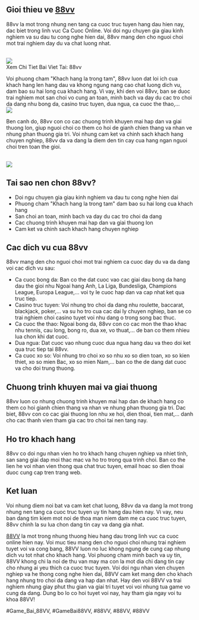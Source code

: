 <main>
<section>
<h2>Gioi thieu ve <a href="https://88vv.llc/">88vv</a></h2>
<p>88vv la mot trong nhung nen tang ca cuoc truc tuyen hang dau hien nay, dac biet trong linh vuc Ca Cuoc Online. Voi doi ngu chuyen gia giau kinh nghiem va su dau tu cong nghe hien dai, 88vv mang den cho nguoi choi mot trai nghiem day du va chat luong nhat.</p><br><img src="https://88vv.llc/wp-content/uploads/2025/02/dang-nhap-nhanh-vao-he-thong-de-giai-tri.jpg"></br>
Xem Chi Tiet Bai Viet Tai: 88vv
<p>Voi phuong cham "Khach hang la trong tam", 88vv luon dat loi ich cua khach hang len hang dau va khong ngung nang cao chat luong dich vu, dam bao su hai long cua khach hang. Vi vay, khi den voi 88vv, ban se duoc trai nghiem mot san choi vo cung an toan, minh bach va day du cac tro choi da dang nhu bong da, casino truc tuyen, dua ngua, ca cuoc the thao,...<br><img src="https://88vv.llc/wp-content/uploads/2025/02/cham-soc-ho-tro-nguoi-choi-voi-su-chu-dao-nhat.jpg"></br>
<p>Ben canh do, 88vv con co cac chuong trinh khuyen mai hap dan va giai thuong lon, giup nguoi choi co them co hoi de gianh chien thang va nhan ve nhung phan thuong gia tri. Voi nhung cam ket va chinh sach khach hang chuyen nghiep, 88vv da va dang la diem den tin cay cua hang ngan nguoi choi tren toan the gioi.</p><br><img src="https://88vv.llc/wp-content/uploads/2025/02/vui-choi-cung-slot-game-cuc-dinh-tai-88vv.jpg"></br>
</section>
<section>
<h2>Tai sao nen chon 88vv?</h2>
<ul>
<li>Doi ngu chuyen gia giau kinh nghiem va dau tu cong nghe hien dai</li>
<li>Phuong cham "Khach hang la trong tam" dam bao su hai long cua khach hang</li>
<li>San choi an toan, minh bach va day du cac tro choi da dang</li>
<li>Cac chuong trinh khuyen mai hap dan va giai thuong lon</li>
<li>Cam ket va chinh sach khach hang chuyen nghiep</li>
</ul>
</section>
<section>
<h2>Cac dich vu cua 88vv</h2>
<p>88vv mang den cho nguoi choi mot trai nghiem ca cuoc day du va da dang voi cac dich vu sau:
<ul>
<li>Ca cuoc bong da: Ban co the dat cuoc vao cac giai dau bong da hang dau the gioi nhu Ngoai hang Anh, La Liga, Bundesliga, Champions League, Europa League,... voi ty le cuoc hap dan va cap nhat ket qua truc tiep.</li>
<li>Casino truc tuyen: Voi nhung tro choi da dang nhu roulette, baccarat, blackjack, poker,... va su ho tro cua cac dai ly chuyen nghiep, ban se co trai nghiem choi casino tuyet voi nhu dang o trong song bac thuc.</li>
<li>Ca cuoc the thao: Ngoai bong da, 88vv con co cac mon the thao khac nhu tennis, cau long, bong ro, dua xe, vo thuat,... de ban co them nhieu lua chon khi dat cuoc.</li>
<li>Dua ngua: Dat cuoc vao nhung cuoc dua ngua hang dau va theo doi ket qua truc tiep tai 88vv.</li>
<li>Ca cuoc xo so: Voi nhung tro choi xo so nhu xo so dien toan, xo so kien thiet, xo so mien Bac, xo so mien Nam,... ban co the de dang dat cuoc va cho doi trung thuong.</li>
</ul>
</section>
<section>
<h2>Chuong trinh khuyen mai va giai thuong</h2>
<p>88vv luon co nhung chuong trinh khuyen mai hap dan de khach hang co them co hoi gianh chien thang va nhan ve nhung phan thuong gia tri. Dac biet, 88vv con co cac giai thuong lon nhu xe hoi, dien thoai, tien mat,... danh cho cac thanh vien tham gia cac tro choi tai nen tang nay.</p>
</section>
<section>
<h2>Ho tro khach hang</h2>
<p>88vv co doi ngu nhan vien ho tro khach hang chuyen nghiep va nhiet tinh, san sang giai dap moi thac mac va ho tro trong qua trinh choi. Ban co the lien he voi nhan vien thong qua chat truc tuyen, email hoac so dien thoai duoc cung cap tren trang web.
</section>
<section>
<h2>Ket luan</h2>
<p>Voi nhung diem noi bat va cam ket chat luong, 88vv da va dang la mot trong nhung nen tang ca cuoc truc tuyen uy tin hang dau hien nay. Vi vay, neu ban dang tim kiem mot noi de thoa man niem dam me ca cuoc truc tuyen, 88vv chinh la su lua chon dang tin cay va dang gia nhat.</p>
</section>
</main><p><a href="https://88vv.llc/">88VV</a> la mot trong nhung thuong hieu hang dau trong linh vuc ca cuoc online hien nay. Voi muc tieu mang den cho nguoi choi nhung trai nghiem tuyet voi va cong bang, 88VV luon no luc khong ngung de cung cap nhung dich vu tot nhat cho khach hang. Voi phuong cham minh bach va uy tin, 88VV khong chi la noi de thu van may ma con la mot dia chi dang tin cay cho nhung ai yeu thich ca cuoc truc tuyen. Voi doi ngu nhan vien chuyen nghiep va he thong cong nghe hien dai, 88VV cam ket mang den cho khach hang nhung tro choi da dang va hap dan nhat. Hay den voi 88VV va trai nghiem nhung giay phut thu gian va giai tri tuyet voi voi nhung tua game vo cung da dang. Dung bo lo co hoi tuyet voi nay, hay tham gia ngay voi tu khoa 88VV!</p>
#Game_Bai_88VV, #GameBai88VV, #88VV, #88VV, #88VV
